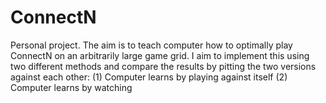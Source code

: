 # ConnectN
Personal project.
The aim is to teach computer how to optimally play ConnectN on an arbitrarily large game grid. 
I aim to implement this using two different methods and compare the results by pitting the two versions against each other:
(1) Computer learns by playing against itself
(2) Computer learns by watching
